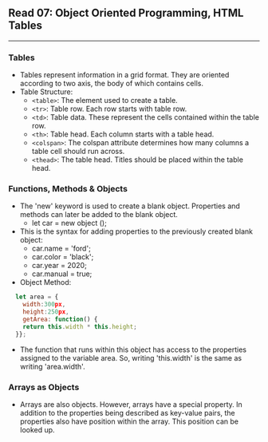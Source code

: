 ## Read 07: Object Oriented Programming, HTML Tables

---

### Tables

- Tables represent information in a grid format. They are oriented according to two axis, the body of which contains cells.
- Table Structure:
  - `<table>`: The element used to create a table.
  - `<tr>`: Table row. Each row starts with table row.
  - `<td>`: Table data. These represent the cells contained within the table row.
  - `<th>`: Table head. Each column starts with a table head.
  - `<colspan>`: The colspan attribute determines how many columns a table cell should run across.
  - `<thead>`: The table head. Titles should be placed within the table head.

### Functions, Methods & Objects

- The 'new' keyword is used to create a blank object. Properties and methods can later be added to the blank object.
  - let car = new object ();
- This is the syntax for adding properties to the previously created blank object:
  - car.name = 'ford';
  - car.color = 'black';
  - car.year = 2020;
  - car.manual = true;
- Object Method:

```js
  let area = {
    width:300px,
    height:250px,
    getArea: function() {
    return this.width * this.height;
  }};
```

- The function that runs within this object has access to the properties assigned to the variable area. So, writing 'this.width' is the same as writing 'area.width'.

### Arrays as Objects

- Arrays are also objects. However, arrays have a special property. In addition to the properties being described as key-value pairs, the properties also have position within the array. This position can be looked up.
